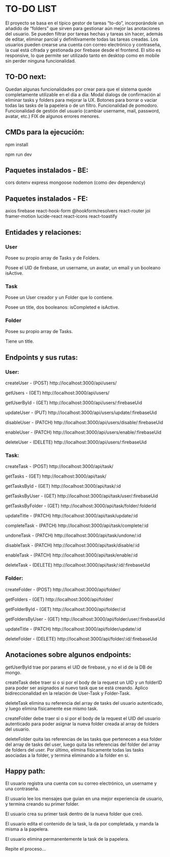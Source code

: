 # TO-DO LIST
El proyecto se basa en el típico gestor de tareas “to-do”, incorporándole un añadido de “folders” que sirven para gestionar aún mejor las anotaciones del usuario. Se pueden filtrar por tareas hechas y tareas sin hacer, además de editar, eliminar parcial y definitivamente todas las tareas creadas. Los usuarios pueden crearse una cuenta con correo electrónico y contraseña, la cual está cifrada y gestionada por firebase desde el frontend. El sitio es responsive, lo que permite ser utilizado tanto en desktop como en mobile sin perder ninguna funcionalidad.



## TO-DO next:
Quedan algunas funcionalidades por crear para que el sistema quede completamente utilizable en el día a día:
Modal dialogs de confirmación al eliminar tasks y folders para mejorar la UX.
Botones para borrar o vaciar todas las tasks de la papelera o de un filtro.
Funcionalidad de pomodoro.
Funcionalidad de gestión del usuario (cambiar username, mail, password, avatar, etc.)
FIX de algunos errores menores.



## CMDs para la ejecución:
npm install

npm run dev



## Paquetes instalados - BE:
cors
dotenv
express
mongoose
nodemon (como dev dependency)



## Paquetes instalados - FE:
axios
firebase
react-hook-form
@hookform/resolvers
react-router
joi
framer-motion
lucide-react
react-icons
react-toastify



## Entidades y relaciones:
### User

Posee su propio array de Tasks y de Folders.

Posee el UID de firebase, un username, un avatar, un email y un booleano isActive.


### Task

Posee un User creador y un Folder que lo contiene.

Posee un title, dos booleanos: isCompleted e isActive.


### Folder

Posee su propio array de Tasks.

Tiene un title.



## Endpoints y sus rutas:
### User:

createUser - (POST) http://localhost:3000/api/users/

getUsers - (GET) http://localhost:3000/api/users/

getUserById - (GET) http://localhost:3000/api/users/:firebaseUid

updateUser - (PUT) http://localhost:3000/api/users/update/:firebaseUid

disableUser - (PATCH) http://localhost:3000/api/users/disable/:firebaseUid

enableUser - (PATCH) http://localhost:3000/api/users/enable/:firebaseUid

deleteUser - (DELETE) http://localhost:3000/api/users/:firebaseUid


### Task:
createTask - (POST) http://localhost:3000/api/task/

getTasks - (GET) http://localhost:3000/api/task/

getTasksById - (GET) http://localhost:3000/api/task/:id

getTasksByUser - (GET) http://localhost:3000/api/task/user/:firebaseUid

getTasksByFolder - (GET) http://localhost:3000/api/task/folder/:folderId

updateTitle - (PATCH) http://localhost:3000/api/task/update/:id

completeTask - (PATCH) http://localhost:3000/api/task/complete/:id

undoneTask - (PATCH) http://localhost:3000/api/task/undone/:id

disableTask - (PATCH) http://localhost:3000/api/task/disable/:id

enableTask - (PATCH) http://localhost:3000/api/task/enable/:id

deleteTask - (DELETE) http://localhost:3000/api/task/:id/:firebaseUid


### Folder:
createFolder - (POST) http://localhost:3000/api/folder/

getFolders - (GET) http://localhost:3000/api/folder/

getFolderById - (GET) http://localhost:3000/api/folder/:id

getFoldersByUser - (GET) http://localhost:3000/api/folder/user/:firebaseUid

updateTitle - (PATCH) http://localhost:3000/api/folder/update/:id

deleteFolder - (DELETE) http://localhost:3000/api/folder/:id/:firebaseUid



## Anotaciones sobre algunos endpoints:
getUserById trae por params el UID de firebase, y no el id de la DB de mongo.

createTask debe traer si o si por el body de la request un UID y un folderID para poder ser asignados al nuevo task que se está creando. Aplico bidireccionalidad en la relación de User-Task y Folder-Task.

deleteTask elimina su referencia del array de tasks del usuario autenticado, y luego elimina físicamente ese mismo task.

createFolder debe traer si o si por el body de la request el UID del usuario autenticado para poder asignar la nueva folder creada al array de folders del usuario.

deleteFolder quita las referencias de las tasks que pertenecen a esa folder del array de tasks del user, luego quita las referencias del folder del array de folders del user. Por último, elimina físicamente todas las tasks asociadas a la folder, y termina eliminando a la folder en sí.



## Happy path:
El usuario registra una cuenta con su correo electrónico, un username y una contraseña.

El usuario lee los mensajes que guían en una mejor experiencia de usuario, y termina creando su primer folder.

El usuario crea su primer task dentro de la nueva folder que creó.

El usuario edita el contenido de la task, la da por completada, y manda la misma a la papelera.

El usuario elimina permanentemente la task de la papelera.

Repite el proceso…
